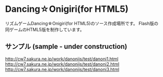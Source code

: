 # Dancing☆Onigiri(for HTML5)

リズムゲームDancing☆Onigiri(for HTML5)のソース作成場所です。
Flash版の同ゲームのHTML5版を制作しています。

## サンプル (sample - under construction)
<http://cw7.sakura.ne.jp/work/danonijs/test/danoni1.html>
<http://cw7.sakura.ne.jp/work/danonijs/test/danoni2.html>
<http://cw7.sakura.ne.jp/work/danonijs/test/danoni3.html>
